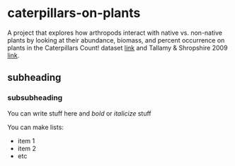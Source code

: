 # caterpillars-on-plants

A project that explores how arthropods interact with native vs. non-native plants by looking at their abundance, biomass, and percent occurrence on plants in the Caterpillars Count! dataset [link](https://github.com/hurlbertlab/caterpillars-count-data) and Tallamy & Shropshire 2009 [link](https://conbio.onlinelibrary.wiley.com/doi/full/10.1111/j.1523-1739.2009.01202.x).

## subheading

### subsubheading

You can write stuff here and *bold* or _italicize_ stuff

You can make lists:
* item 1 
* item 2 
* etc

